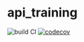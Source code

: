 # api_training
![build CI](https://github.com/moussaibra/maven_training/actions/workflows/build.yml/badge.svg)
[![codecov](https://codecov.io/gh/moussaibra/api_training/branch/main/graph/badge.svg?token=U1WABUXWRC)](https://codecov.io/gh/moussaibra/api_training)
